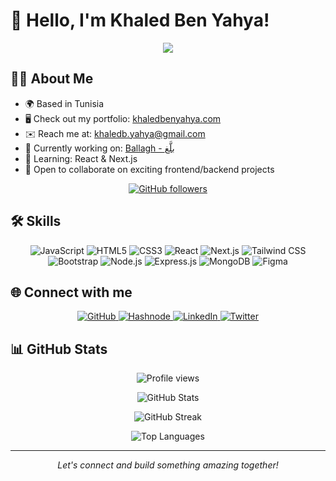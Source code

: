 # 👋 Hello, I'm Khaled Ben Yahya!

<p align="center">
  <img src="https://readme-typing-svg.herokuapp.com/?lines=Software+Developer;Full+Stack+Enthusiast;Always+learning+new+things&font=Fira%20Code&center=true&width=380&height=50">
</p>

## 👨‍💻 About Me

- 🌍 Based in Tunisia
- 🖥️ Check out my portfolio: [khaledbenyahya.com](http://khaledbenyahya.com)
- ✉️ Reach me at: [khaledb.yahya@gmail.com](mailto:khaledb.yahya@gmail.com)
- 🚀 Currently working on: [Ballagh - بلَّغ](https://github.com/kingmathers92/ballagh-app)
- 🧠 Learning: React & Next.js
- 🤝 Open to collaborate on exciting frontend/backend projects

<p align="center">
  <a href="https://www.github.com/kingmathers92" target="_blank" rel="noreferrer">
    <img src="https://img.shields.io/github/followers/kingmathers92?logo=github&style=for-the-badge&color=0891b2&labelColor=1c1917" alt="GitHub followers" />
  </a>
</p>

## 🛠️ Skills

<p align="center">
  <img src="https://img.shields.io/badge/JavaScript-F7DF1E?style=for-the-badge&logo=javascript&logoColor=black" alt="JavaScript" />
  <img src="https://img.shields.io/badge/HTML5-E34F26?style=for-the-badge&logo=html5&logoColor=white" alt="HTML5" />
  <img src="https://img.shields.io/badge/CSS3-1572B6?style=for-the-badge&logo=css3&logoColor=white" alt="CSS3" />
  <img src="https://img.shields.io/badge/React-20232A?style=for-the-badge&logo=react&logoColor=61DAFB" alt="React" />
  <img src="https://img.shields.io/badge/Next.js-000000?style=for-the-badge&logo=next.js&logoColor=white" alt="Next.js" />
  <img src="https://img.shields.io/badge/Tailwind_CSS-38B2AC?style=for-the-badge&logo=tailwind-css&logoColor=white" alt="Tailwind CSS" />
  <img src="https://img.shields.io/badge/Bootstrap-563D7C?style=for-the-badge&logo=bootstrap&logoColor=white" alt="Bootstrap" />
  <img src="https://img.shields.io/badge/Node.js-43853D?style=for-the-badge&logo=node.js&logoColor=white" alt="Node.js" />
  <img src="https://img.shields.io/badge/Express.js-404D59?style=for-the-badge" alt="Express.js" />
  <img src="https://img.shields.io/badge/MongoDB-4EA94B?style=for-the-badge&logo=mongodb&logoColor=white" alt="MongoDB" />
  <img src="https://img.shields.io/badge/Figma-F24E1E?style=for-the-badge&logo=figma&logoColor=white" alt="Figma" />
</p>

## 🌐 Connect with me

<p align="center">
  <a href="https://www.github.com/kingmathers92" target="_blank" rel="noreferrer">
    <img src="https://img.shields.io/badge/GitHub-100000?style=for-the-badge&logo=github&logoColor=white" alt="GitHub" />
  </a>
  <a href="https://khaledbenyahya.hashnode.dev" target="_blank" rel="noreferrer">
    <img src="https://img.shields.io/badge/Hashnode-2962FF?style=for-the-badge&logo=hashnode&logoColor=white" alt="Hashnode" />
  </a>
  <a href="https://www.linkedin.com/in/khaledbenyahya" target="_blank" rel="noreferrer">
    <img src="https://img.shields.io/badge/LinkedIn-0077B5?style=for-the-badge&logo=linkedin&logoColor=white" alt="LinkedIn" />
  </a>
  <a href="https://www.twitter.com/khaledbenyahya_" target="_blank" rel="noreferrer">
    <img src="https://img.shields.io/badge/Twitter-1DA1F2?style=for-the-badge&logo=twitter&logoColor=white" alt="Twitter" />
  </a>
</p>

## 📊 GitHub Stats

<p align="center">
  <img src="https://komarev.com/ghpvc/?username=kingmathers92&color=blueviolet&style=flat-square&label=Profile+Views" alt="Profile views" />
</p>

<p align="center">
  <img src="https://github-readme-stats.vercel.app/api?username=kingmathers92&theme=vue-dark&show_icons=true&hide_border=true&count_private=true" alt="GitHub Stats" />
</p>

<p align="center">
  <img src="https://github-readme-streak-stats.herokuapp.com/?user=kingmathers92&theme=vue-dark&hide_border=true" alt="GitHub Streak" />
</p>

<p align="center">
  <img src="https://github-readme-stats.vercel.app/api/top-langs/?username=kingmathers92&theme=vue-dark&show_icons=true&hide_border=true&layout=compact" alt="Top Languages" />
</p>

---

<p align="center">
  <i>Let's connect and build something amazing together!</i>
</p>
